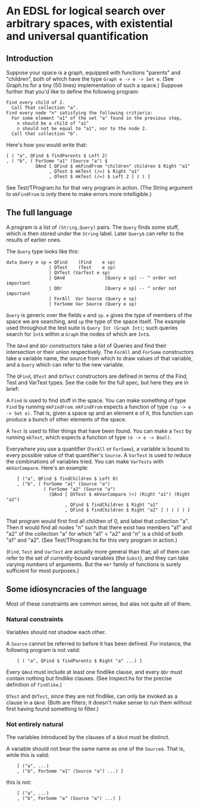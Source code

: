# An EDSL for logical search over arbitrary spaces, with existential and universal quantification


## Introduction

Suppose your space is a graph, equipped with functions "parents" and "children", both of which have the type `Graph e -> e -> Set e`. (See Graph.hs for a tiny (50 lines) implementation of such a space.) Suppose further that you'd like to define the following program:

```
Find every child of 2.
  Call That collection "a".
Find every node "n" satisfying the following critieria:
  For some element "a1" of the set "a" found in the previous step,
    n should be a child of "a1"
    n should not be equal to "a1", nor to the node 2.
  Call that collection "b".
```

Here's how you would write that:

```
[ ( "a", QFind $ findParents $ Left 2)
, ( "b", ( ForSome "a1" (Source "a") $
           QAnd [ QFind $ mkFindFrom "children" children $ Right "a1"
                , QTest $ mkTest (/=) $ Right "a1"
                , QTest $ mkTest (/=) $ Left 2 ] ) ) ]
```

See Test/TProgram.hs for that very program in action. (The String argument to `mkFindFrom` is only there to make errors more intelligible.)


## The full language

A program is a list of `(String,Query)` pairs. The `Query` finds some stuff, which is then stored under the `String` label. Later `Query`s can refer to the results of earlier ones.

The `Query` type looks like this:

```
data Query e sp = QFind    (Find    e sp)
                | QTest    (Test    e sp)
                | QVTest (VarTest e sp)
                | QAnd               [Query e sp] -- ^ order not important
                | QOr                [Query e sp] -- ^ order not important
                | ForAll  Var Source (Query e sp)
                | ForSome Var Source (Query e sp)
```

`Query` is generic over the fields `e` and `sp`. `e` gives the type of members of the space we are searching, and `sp` the type of the space itself. The example used throughout the test suite is `Query Int (Graph Int)`; such queries search for `Int`s within a `Graph` the nodes of which are `Int`s.

The `QAnd` and `QOr` constructors take a list of Queries and find their intersection or their union respectively. The `ForAll` and `ForSome` constructors take a variable name, the source from which to draw values of that variable, and a `Query` which can refer to the new variable.

The `QFind`, `QTest` and `QVTest` constructors are defined in terms of the Find, Test and VarTest types. See the code for the full spec, but here they are in brief:

A `Find` is used to find stuff in the space. You can make something of type `Find` by running `mkFindFrom`. `mkFindFrom` expects a function of type `(sp -> e -> Set e)`. That is, given a space sp and an element e of it, this function can produce a bunch of other elements of the space.

A `Test` is used to filter things that have been found. You can make a `Test` by running `mkTest`, which expects a function of type `(e -> e -> Bool)`.

Everywhere you use a quantifier (`ForAll` or `ForSome`), a variable is bound to every possible value of that quantifier's `Source`. A `VarTest` is used to reduce the combinations of variables tried. You can make `VarTests` with `mkVarCompare`. Here's an example:

```
    [ ("a", QFind $ findChildren $ Left 0)
    , ("b", ( ForSome "a1" (Source "a")
              ( ForSome "a2" (Source "a")
                (QAnd [ QVTest $ mkVarCompare (<) (Right "a1") (Right "a2")
                      , QFind $ findChildren $ Right "a1"
                      , QFind $ findChildren $ Right "a2" ] ) ) ) ) ]
```

That program would first find all children of 0, and label that collection "a". Then it would find all nodes "n" such that there exist two members "a1" and "a2" of the collection "a" for which "a1" < "a2" and "n" is a child of both "a1" and "a2". (See Test/TProgram.hs for this very program in action.)

(`Find`, `Test` and `VarTest` are actually more general than that; all of them can refer to the set of currently-bound variables (the `Subst`), and they can take varying numbers of arguments. But the `mk*` family of functions is surely sufficient for most purposes.)


## Some idiosyncracies of the language

Most of these constraints are common sense, but alas not quite all of them.


### Natural constraints

Variables should not shadow each other.

A `Source` cannot be referred to before it has been defined. For instance, the following program is not valid:
```
    [ ( "a", QFind $ findParents $ Right "a" ...) ]
```

Every `QAnd` must include at least one findlike clause, and every `QOr` must contain nothing but findlike clauses. (See Inspect.hs for the precise definition of `findlike`.)

`QTest` and `QVTest`, since they are not findlike, can only be invoked as a clause in a `QAnd`. (Both are filters; it doesn't make sense to run them without first having found something to filter.)


### Not entirely natural

The variables introduced by the clauses of a `QAnd` must be distinct.

A variable should not bear the same name as one of the `Source`s. That is, while this is valid:
```
    [ ("a", ...)
    , ("b", ForSome "a1" (Source "a") ...) ]
```

this is not:
```
    [ ("a", ...)
    , ("b", ForSome "a" (Source "a") ...) ]
```
